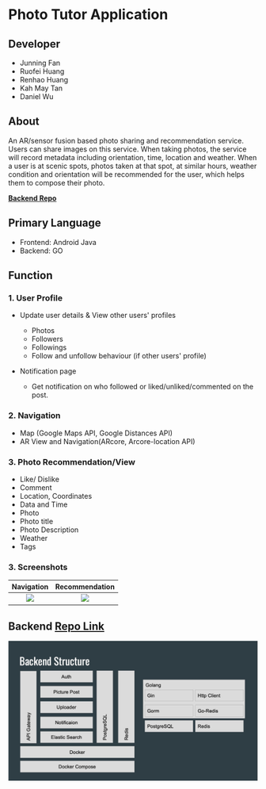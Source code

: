 # Photo Tutor Application

## Developer
* Junning Fan
* Ruofei Huang
* Renhao Huang
* Kah May Tan
* Daniel Wu

## About
An AR/sensor fusion based photo sharing and recommendation service. Users can share images on this service. When taking photos, the service will record metadata including orientation, time, location and weather. When a user is at scenic spots, photos taken at that spot, at similar hours, weather condition and orientation will be recommended for the user, which helps them to compose their photo. 

**[Backend Repo](https://github.com/JunningFan/PhotoTutor)**
## Primary Language
* Frontend: Android Java
* Backend: GO

## Function
### 1. User Profile
* Update user details & View other users' profiles
    * Photos
    * Followers
    * Followings
    * Follow and unfollow behaviour (if other users' profile)

*  Notification page
    * Get notification on who followed or liked/unliked/commented on the post. 

### 2. Navigation    
* Map (Google Maps API, Google Distances API)
* AR View and Navigation(ARcore, Arcore-location API)



### 3. Photo Recommendation/View
* Like/ Dislike
* Comment
* Location, Coordinates
* Data and Time
* Photo
* Photo title
* Photo Description
* Weather
* Tags

### 3. Screenshots

Navigation        |  Recommendation
:-------------------------:|:-------------------------:
![](media/16075711858436/1607571501736275-2.gif)  |  ![](media/16075711858436/final_5fd19c646199e2004d410b80_139440.gif)

## Backend [Repo Link](https://github.com/JunningFan/PhotoTutor)
![](media/16075711858436/16075734129931.jpg)


